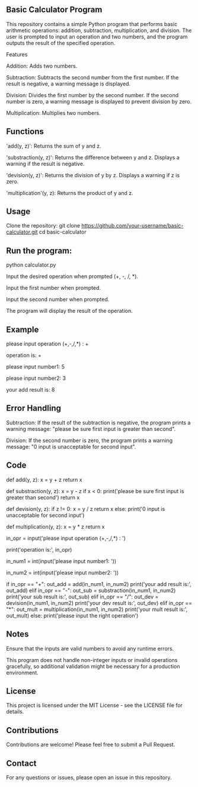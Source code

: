Basic Calculator Program
---------------------------------------------
This repository contains a simple Python program that performs basic arithmetic operations: addition, subtraction, multiplication, and division. The user is prompted to input an operation and two numbers, and the program outputs the result of the specified operation.

Features

Addition: Adds two numbers.

Subtraction: Subtracts the second number from the first number. If the result is negative, a warning message is displayed.

Division: Divides the first number by the second number. If the second number is zero, a warning message is displayed to prevent division by zero.

Multiplication: Multiplies two numbers.

Functions
---------------------------------------------
'add(y, z)': Returns the sum of y and z.

'substraction(y, z)': Returns the difference between y and z. Displays a warning if the result is negative.

'devision(y, z)': Returns the division of y by z. Displays a warning if z is zero.

'multiplication'(y, z): Returns the product of y and z.

Usage
---------------------------------------------
Clone the repository:
git clone https://github.com/your-username/basic-calculator.git
cd basic-calculator

Run the program:
---------------------------------------------
python calculator.py

Input the desired operation when prompted (+, -, /, *).

Input the first number when prompted.

Input the second number when prompted.

The program will display the result of the operation.

Example
---------------------------------------------
please input operation (+,-,/,*) : +

operation is: +

please input number1: 5

please input number2: 3

your add result is: 8

Error Handling
---------------------------------------------
Subtraction: If the result of the subtraction is negative, the program prints a warning message: "please be sure first input is greater than second".

Division: If the second number is zero, the program prints a warning message: "0 input is unacceptable for second input".

Code
---------------------------------------------
def add(y, z):
 x = y + z
    return x

def substraction(y, z):
 x = y - z
    if x < 0:
     print('please be sure first input is greater than second')
         return x

def devision(y, z):
if z != 0:
     x = y / z
        return x
        else:
    print('0 input is unacceptable for second input')

def multiplication(y, z):
x = y * z
     return x

in_opr = input('please input operation (+,-,/,*) : ')

print('operation is:', in_opr)

in_num1 = int(input('please input number1: '))

in_num2 = int(input('please input number2: '))

if in_opr == "+":
out_add = add(in_num1, in_num2)
    print('your add result is:', out_add)
    elif in_opr == "-":
 out_sub = substraction(in_num1, in_num2)
    print('your sub result is:', out_sub)
    elif in_opr == "/":
out_dev = devision(in_num1, in_num2)
     print('your dev result is:', out_dev)
elif in_opr == "*":
    out_mult = multiplication(in_num1, in_num2)
       print('your mult result is:', out_mult)
    else:
print('please input the right operation')
    
Notes
---------------------------------------------
Ensure that the inputs are valid numbers to avoid any runtime errors.

This program does not handle non-integer inputs or invalid operations gracefully, so additional validation might be necessary for a production environment.

License
---------------------------------------------
This project is licensed under the MIT License - see the LICENSE file for details.

Contributions
---------------------------------------------
Contributions are welcome! Please feel free to submit a Pull Request.

Contact
---------------------------------------------
For any questions or issues, please open an issue in this repository.

